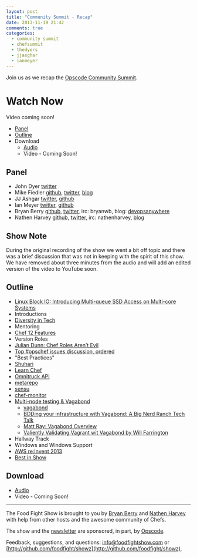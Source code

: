 ```yaml
---
layout: post
title: "Community Summit - Recap"
date: 2013-11-19 21:42
comments: true
categories: 
  - community summit
  - chefsummit
  - thedyers
  - jjasghar
  - ianmeyer
---
```


Join us as we recap the [Opscode Community Summit](https://github.com/opscode/opscode-summit-2013/wiki).

# Watch Now

Video coming soon!

* [Panel](http://foodfightshow.org/2013/11/community-summit-recap.html#panel)
* [Outline](http://foodfightshow.org/2013/11/community-summit-recap.html#outline)
* Download
  * [Audio](http://traffic.libsyn.com/foodfight/FoodFightShow67-Community-Summit-Recap.mp3)
  * Video - Coming Soon!

Panel<a name="panel"></a>
-----
* John Dyer [twitter](https://twitter.com/thedyers)
* Mike Fiedler [github](http://github.com/miketheman), [twitter](http://twitter.com/mikefiedler), [blog](http://www.miketheman.net)
* JJ Ashgar [twitter](https://twitter.com/jjasghar), [github](https://github.com/jjasghar)
* Ian Meyer [twitter](https://twitter.com/ianmeyer), [github](https://github.com/imeyer)
* Bryan Berry [github](http://github.com/bryanwb), [twitter](http://twitter.com/bryanwb), irc: bryanwb, blog: [devopsanywhere](http://devopsanywhere.blogspot.com)
* Nathen Harvey [github](http://github.com/nathenharvey), [twitter](http://twitter.com/nathenharvey), irc: nathenharvey, [blog](http://nathenharvey.com)

Show Note<a href="note"></a>
---------

During the original recording of the show we went a bit off topic and there was a brief discussion that was not in keeping with the spirit of this show.  We have removed about three minutes from the audio and will add an edited version of the video to YouTube soon.

<!-- During the original recording of the show we went a bit off topic and there was a brief discussion that was not in keeping with the spirit of this show.  We have removed about three minutes from the video on YouTube and from the audio recording.   -->

Outline<a href="outline"></a>
-------

* [Linux Block IO: Introducing Multi-queue SSD Access on Multi-core Systems](http://kernel.dk/blk-mq.pdf)
* Introductions
* [Diversity in Tech](https://github.com/opscode/opscode-summit-2013/wiki/Wednesday-D-1000)
* Mentoring
* [Chef 12 Features](https://github.com/opscode/opscode-summit-2013/wiki/Wednesday-Azure-1000)
* Version Roles
* [Julian Dunn: Chef Roles Aren’t Evil](http://www.opscode.com/blog/2013/11/19/chef-roles-arent-evil/)
* [Top #opschef issues discussion, ordered](https://mobile.twitter.com/btmspox/status/400699453335539712/photo/1)
* "Best Practices"
* [Shuhari](http://en.wikipedia.org/wiki/Shuhari)
* [Learn Chef](http://learnchef.com)
* [Omnitruck API](http://docs.opscode.com/api_omnitruck.html)
* [metarepo](https://github.com/adamhjk/metarepo)
* [sensu](https://github.com/sensu)
* [chef-monitor](https://github.com/portertech/chef-monitor)
* [Multi-node testing &amp; Vagabond](https://github.com/opscode/opscode-summit-2013/wiki/Wednesday-Azure-1300)
  * [vagabond](https://github.com/chrisroberts/vagabond)
  * [BDDing your infrastructure with Vagabond: A Big Nerd Ranch Tech Talk](http://vimeo.com/74387133)
  * [Matt Ray: Vagabond Overview](https://www.youtube.com/watch?v=FuarlNKs_FY)
  * [Valiently Validating Vagrant wit Vagabond by Will Farrington](https://speakerdeck.com/wfarr/valiantly-validating-vagrant-with-vagabond)
* Hallway Track
* Windows and Windows Support
* [AWS re:Invent 2013](http://reinvent.awsevents.com/)
* [Best in Show](http://www.imdb.com/title/tt0218839/?ref_=nv_sr_1)

Download
--------
* [Audio](http://traffic.libsyn.com/foodfight/FoodFightShow67-Community-Summit-Recap.mp3)
* Video - Coming Soon!

<hr />

The Food Fight Show is brought to you by [Bryan Berry](https://twitter.com/bryanwb) and [Nathen Harvey](https://twitter.com/nathenharvey) with help from other hosts and the awesome community of Chefs.

The show and the [newsletter](http://us6.campaign-archive2.com/home/?u=7d43a288e882a145b7e99c650&id=ad8186466d) are sponsored, in part, by [Opscode](http://www.opscode.com).

Feedback, suggestions, and questions:  [info@foodfightshow.com](mailto:info@foodfightshow.com) or  [http://github.com/foodfight/showz](http://github.com/foodfight/showz).

